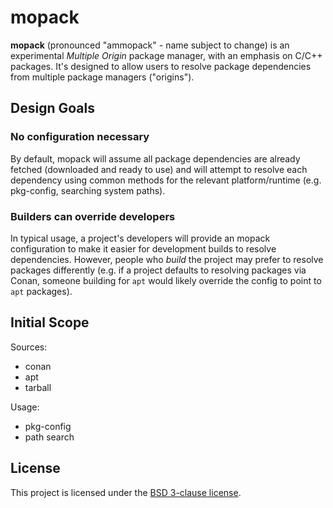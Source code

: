 # mopack

**mopack** (pronounced "ammopack" - name subject to change) is an experimental
*Multiple Origin* package manager, with an emphasis on C/C++ packages. It's
designed to allow users to resolve package dependencies from multiple package
managers ("origins").

## Design Goals

### No configuration necessary

By default, mopack will assume all package dependencies are already fetched
(downloaded and ready to use) and will attempt to resolve each dependency using
common methods for the relevant platform/runtime (e.g. pkg-config, searching
system paths).

### Builders can override developers

In typical usage, a project's developers will provide an mopack configuration to
make it easier for development builds to resolve dependencies. However, people
who *build* the project may prefer to resolve packages differently (e.g. if a
project defaults to resolving packages via Conan, someone building for `apt`
would likely override the config to point to `apt` packages).

## Initial Scope

Sources:
* conan
* apt
* tarball

Usage:
* pkg-config
* path search

## License

This project is licensed under the [BSD 3-clause license](LICENSE).

